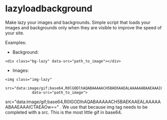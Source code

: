 # lazyloadbackground
Make lazy your images and backgrounds.
Simple script that loads your images and backgrounds only when they are visible to improve the speed of your site.

Examples:
- Background:
```
<div class="bg-lazy" data-src="path_to_image"></div>
```

- Images:
```
<img class="img-lazy"
			src="data:image/gif;base64,R0lGODlhAQABAAAAACH5BAEKAAEALAAAAAABAAEAAAICTAEAOw==" 
			data-src="path_to_image">
```
src="data:image/gif;base64,R0lGODlhAQABAAAAACH5BAEKAAEALAAAAAABAAEAAAICTAEAOw==" .
We use that because img tag needs to be completed with a src. This is the most little gif in base64.
